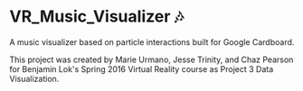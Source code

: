 # VR_Music_Visualizer :notes:
A music visualizer based on particle interactions built for Google Cardboard.

This project was created by Marie Urmano, Jesse Trinity, and Chaz Pearson for Benjamin Lok's Spring 2016 Virtual Reality course as Project 3 Data Visualization.
